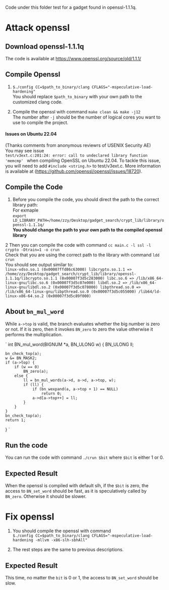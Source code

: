 Code under this folder test for a gadget found in openssl-1.1.1q.

# Attack openssl

## Download openssl-1.1.1q
The code is available at https://www.openssl.org/source/old/1.1.1/

## Compile Openssl
1. `$./config CC=$path_to_binary/clang CFLAGS="-mspeculative-load-hardening"`  
You should replace `$path_to_binary` with your own path to the customized clang code.

2. Compile the openssl with command `make clean && make -j12`  
The number after `-j` should be the number of logical cores you want to use to compile the project.

#### Issues on Ubuntu 22.04
(Thanks comments from anonymous reviewrs of USENIX Security AE)  
You may see issue  
`
test/v3ext.c:201:24: error: call to undeclared library function 'memcmp' 
`
when compiling OpenSSL on Ubuntu 22.04. To tackle this issue, you will need to add `#include <string.h>` to test/v3ext.c. More information is available at (https://github.com/openssl/openssl/issues/18720).

## Compile the Code
1. Before you compile the code, you should direct the path to the correct library path:  
For exmaple  
`export LD_LIBRARY_PATH=/home/zzy/Desktop/gadget_search/crypt_lib/library/openssl-1.1.1q/`  
**You should change the path to your own path to the compiled openssl library**

2 Then you can compile the code with command `cc main.c -l ssl -l crypto -Dtrain=1 -o crun`  
Check that you are using the correct path to the library with command `ldd crun`  
You should see output similar to:  
`
linux-vdso.so.1 (0x00007ffd86c63000)
        libcrypto.so.1.1 => /home/zzy/Desktop/gadget_search/crypt_lib/library/openssl-1.1.1q/libcrypto.so.1.1 (0x00007f3d5c283000)
        libc.so.6 => /lib/x86_64-linux-gnu/libc.so.6 (0x00007f3d5c07e000)
        libdl.so.2 => /lib/x86_64-linux-gnu/libdl.so.2 (0x00007f3d5c078000)
        libpthread.so.0 => /lib/x86_64-linux-gnu/libpthread.so.0 (0x00007f3d5c055000)
        /lib64/ld-linux-x86-64.so.2 (0x00007f3d5c89f000)
`


## About `bn_mul_word`
While `a->top` is valid, the branch evaluates whether the big number is zero or not. 
If it is zero, then it invokes `BN_zero` to zero the value otherwise it performs the multiplication.

`
int BN_mul_word(BIGNUM *a, BN_ULONG w)
{
    BN_ULONG ll;

    bn_check_top(a);
    w &= BN_MASK2;
    if (a->top) {
        if (w == 0)
            BN_zero(a);
        else {
            ll = bn_mul_words(a->d, a->d, a->top, w);
            if (ll) {
                if (bn_wexpand(a, a->top + 1) == NULL)
                    return 0;
                a->d[a->top++] = ll;
            }
        }
    }
    bn_check_top(a);
    return 1;
}
`

## Run the code
You can run the code with command `./crun $bit` where `$bit` is either 1 or 0.  


## Expected Result
When the openssl is compiled with default slh, if the `$bit` is zero, the access to `BN_set_word` should be fast, as it is speculatively called by `BN_zero`. Otherwise it should be slower.


# Fix openssl
1. You should compile the openssl with command  
`$./config CC=$path_to_binary/clang CFLAGS="-mspeculative-load-hardening -mllvm -x86-slh-sbhAll"`


2. The rest steps are the same to previous descriptions.  

## Expected Result
This time, no matter the `bit` is 0 or 1, the access to `BN_set_word` should be slow.



















